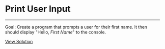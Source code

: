 # Print User Input

---

Goal: Create a program that prompts a user for their first name. It then should display "Hello, *First Name*" to the console. 

[View Solution](solution.py)
